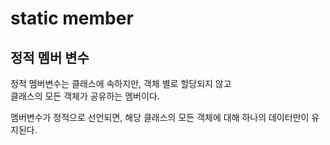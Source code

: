 # static member

## 정적 멤버 변수
정적 멤버변수는 클래스에 속하지만, 객체 별로 할당되지 않고  
클래스의 모든 객체가 공유하는 멤버이다.  

멤버변수가 정적으로 선언되면, 해당 클래스의 모든 객체에 대해 하나의 데이터만이 유지된다.
